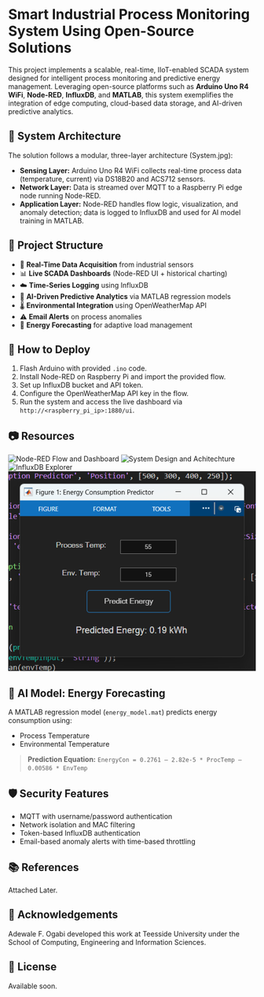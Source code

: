 # Smart Industrial Process Monitoring System Using Open-Source Solutions

This project implements a scalable, real-time, IIoT-enabled SCADA system designed for intelligent process monitoring and predictive energy management. Leveraging open-source platforms such as **Arduino Uno R4 WiFi**, **Node-RED**, **InfluxDB**, and **MATLAB**, this system exemplifies the integration of edge computing, cloud-based data storage, and AI-driven predictive analytics.

## 🔧 System Architecture

The solution follows a modular, three-layer architecture (System.jpg):
- **Sensing Layer:** Arduino Uno R4 WiFi collects real-time process data (temperature, current) via DS18B20 and ACS712 sensors.
- **Network Layer:** Data is streamed over MQTT to a Raspberry Pi edge node running Node-RED.
- **Application Layer:** Node-RED handles flow logic, visualization, and anomaly detection; data is logged to InfluxDB and used for AI model training in MATLAB.

## 🧩 Project Structure

- 🔁 **Real-Time Data Acquisition** from industrial sensors
- 📊 **Live SCADA Dashboards** (Node-RED UI + historical charting)
- ☁️ **Time-Series Logging** using InfluxDB
- 🔮 **AI-Driven Predictive Analytics** via MATLAB regression models
- 🌡️ **Environmental Integration** using OpenWeatherMap API
- ⚠️ **Email Alerts** on process anomalies
- 🧠 **Energy Forecasting** for adaptive load management

## 🚀 How to Deploy

1. Flash Arduino with provided `.ino` code.
2. Install Node-RED on Raspberry Pi and import the provided flow.
3. Set up InfluxDB bucket and API token.
4. Configure the OpenWeatherMap API key in the flow.
5. Run the system and access the live dashboard via `http://<raspberry_pi_ip>:1880/ui`.

## 📷 Resources

![Node-RED Flow and Dashboard](nodered.png)
![System Design and Achitechture](system.png)
![InfluxDB Explorer](influxDB.png)
![Energy Predictive Model GUI](GUI.png)

## 🧠 AI Model: Energy Forecasting

A MATLAB regression model (`energy_model.mat`) predicts energy consumption using:
- Process Temperature
- Environmental Temperature

> **Prediction Equation:**
> `EnergyCon = 0.2761 – 2.82e-5 * ProcTemp – 0.00586 * EnvTemp`

## 🛡️ Security Features

- MQTT with username/password authentication
- Network isolation and MAC filtering
- Token-based InfluxDB authentication
- Email-based anomaly alerts with time-based throttling

## 📚 References

Attached Later.

## 🤝 Acknowledgements

Adewale F. Ogabi developed this work at Teesside University under the School of Computing, Engineering and Information Sciences.

## 📜 License

Available soon.
